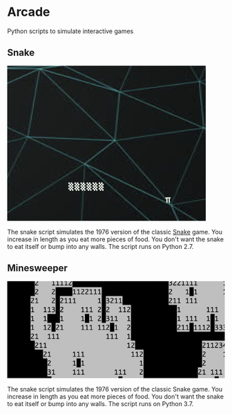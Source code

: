 # Arcade

Python scripts to simulate interactive games

## Snake
![Screenshot](Pics/Snake.png)

The snake script simulates the 1976 version of the classic [Snake](https://en.wikipedia.org/wiki/Snake_(video_game_genre)) game. You increase in length as you eat more pieces of food. You don't want the snake to eat itself or bump into any walls. The script runs on Python 2.7.


## Minesweeper
![Screenshot](Pics/minesweeper.png)

The snake script simulates the 1976 version of the classic Snake game. You increase in length as you eat more pieces of food. You don't want the snake to eat itself or bump into any walls. The script runs on Python 3.7.
